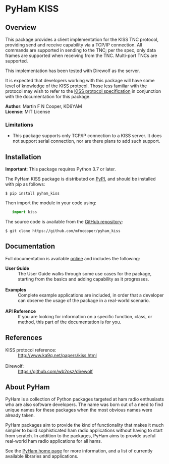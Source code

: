 # PyHam KISS

## Overview

This package provides a client implementation for the KISS TNC protocol,
providing send and receive capability via a TCP/IP connection. All commands
are supported in sending to the TNC; per the spec, only data frames are
supported when receiving from the TNC. Multi-port TNCs are supported.

This implementation has been tested with Direwolf as the server.

It is expected that developers working with this package will have some level
of knowledge of the KISS protocol. Those less familiar with the protocol may
wish to refer to the
[KISS protocol specification](http://www.ka9q.net/papers/kiss.html)
in conjunction with the documentation for this package.

**Author**: Martin F N Cooper, KD6YAM  
**License**: MIT License

### Limitations

- This package supports only TCP/IP connection to a KISS server. It does not
  support serial connection, nor are there plans to add such support.

## Installation

**Important**: This package requires Python 3.7 or later.

The PyHam KISS package is distributed on
[PyPI](https://pypi.org/project/pyham_kiss/),
and should be installed with pip as follows:

```console
$ pip install pyham_kiss
```

Then import the module in your code using:

```python
   import kiss
```

The source code is available from the
[GitHub repository](https://github.com/mfncooper/pyham_kiss):

```console
$ git clone https://github.com/mfncooper/pyham_kiss
```

## Documentation

Full documentation is available
[online](https://pyham-kiss.readthedocs.io/en/latest/)
and includes the following:

<dl>
<dt><b>User Guide</b></dt>
<dd>The User Guide walks through some use cases for the package, starting
from the basics and adding capability as it progresses.</dd>
<br>
<dt><b>Examples</b></dt>
<dd>Complete example applications are included, in order that a developer
can observe the usage of the package in a real-world scenario.</dd>
<br>
<dt><b>API Reference</b></dt>
<dd>If you are looking for information on a specific function, class, or
method, this part of the documentation is for you.</dd>
</dl>

## References

<dl>
<dt>KISS protocol reference:</dt>
<dd><a href="http://www.ka9q.net/papers/kiss.html">http://www.ka9q.net/papers/kiss.html</a></dd>
<br>
<dt>Direwolf:</dt>
<dd><a href="https://github.com/wb2osz/direwolf">https://github.com/wb2osz/direwolf</a></dd>
</dl>

## About PyHam

PyHam is a collection of Python packages targeted at ham radio enthusiasts who
are also software developers. The name was born out of a need to find unique
names for these packages when the most obvious names were already taken.

PyHam packages aim to provide the kind of functionality that makes it much
simpler to build sophisticated ham radio applications without having to start
from scratch. In addition to the packages, PyHam aims to provide useful
real-world ham radio applications for all hams.

See the [PyHam home page](https://pyham.org) for more information, and a
list of currently available libraries and applications.
